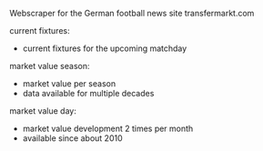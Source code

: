 Webscraper for the German football news site transfermarkt.com

current fixtures:
- current fixtures for the upcoming matchday

market value season:
- market value per season
- data available for multiple decades

market value day:
- market value development 2 times per month
- available since about 2010
